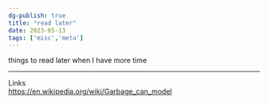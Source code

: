 ```yaml
---  
dg-publish: true  
title: "read later"  
date: 2023-05-13  
tags: ['misc','meta']  
---  
```

  
things to read later when I have more time  
  
---  
  
Links  
https://en.wikipedia.org/wiki/Garbage_can_model  
